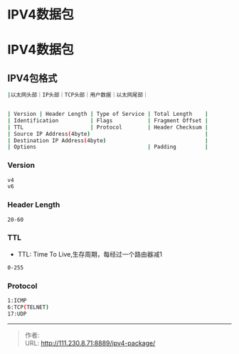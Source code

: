 # IPV4数据包


<!--more-->
# IPV4数据包
## IPV4包格式

```bash
|以太网头部｜IP头部｜TCP头部｜用户数据｜以太网尾部｜


| Version | Header Length | Type of Service | Total Length    |
| Identification          | Flags           | Fragment Offset |
| TTL                     | Protocol        | Header Checksum |
| Source IP Address(4byte)                                    |
| Destination IP Address(4byte)                               |
| Options                                   | Padding         |
```

### Version
```bash
v4
v6
```

### Header Length
```bash
20-60
```

### TTL
- TTL: Time To Live,生存周期，每经过一个路由器减1
```bash
0-255
```

### Protocol
```bash
1:ICMP
6:TCP(TELNET)
17:UDP
```


---

> 作者:   
> URL: http://111.230.8.71:8889/ipv4-package/  

